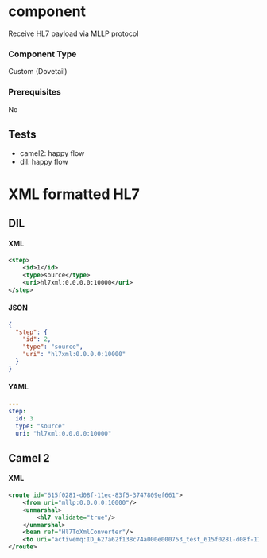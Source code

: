 # component

Receive HL7 payload via MLLP protocol

### Component Type

Custom (Dovetail)

### Prerequisites

No

## Tests

- camel2: happy flow
- dil: happy flow

# XML formatted HL7

## DIL

#### XML

```xml
<step>
    <id>1</id>
    <type>source</type>
    <uri>hl7xml:0.0.0.0:10000</uri>
</step>
```

#### JSON

```json
{
  "step": {
    "id": 2,
    "type": "source",
    "uri": "hl7xml:0.0.0.0:10000"
  }
}
```

#### YAML

```yaml
---
step:
  id: 3
  type: "source"
  uri: "hl7xml:0.0.0.0:10000"
```

## Camel 2

#### XML

```xml
<route id="615f0281-d08f-11ec-83f5-3747809ef661">
    <from uri="mllp:0.0.0.0:10000"/>
    <unmarshal>
        <hl7 validate="true"/>
    </unmarshal>
    <bean ref="Hl7ToXmlConverter"/>
    <to uri="activemq:ID_627a62f138c74a000e000753_test_615f0281-d08f-11ec-83f5-3747809ef661?timeToLive=86400000"/>
</route>
```
